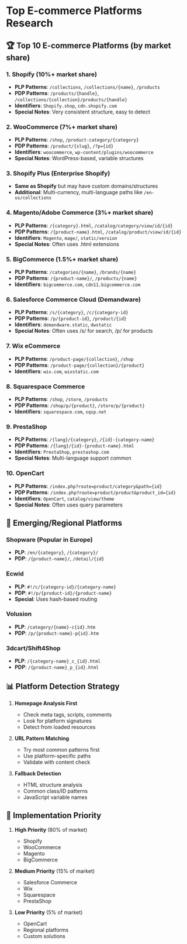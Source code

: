 # Top E-commerce Platforms Research

## 🏆 Top 10 E-commerce Platforms (by market share)

### 1. **Shopify** (10%+ market share)
- **PLP Patterns**: `/collections`, `/collections/{name}`, `/products`
- **PDP Patterns**: `/products/{handle}`, `/collections/{collection}/products/{handle}`
- **Identifiers**: `Shopify.shop`, `cdn.shopify.com`
- **Special Notes**: Very consistent structure, easy to detect

### 2. **WooCommerce** (7%+ market share)
- **PLP Patterns**: `/shop`, `/product-category/{category}`
- **PDP Patterns**: `/product/{slug}`, `/?p={id}`
- **Identifiers**: `woocommerce`, `wp-content/plugins/woocommerce`
- **Special Notes**: WordPress-based, variable structures

### 3. **Shopify Plus** (Enterprise Shopify)
- **Same as Shopify** but may have custom domains/structures
- **Additional**: Multi-currency, multi-language paths like `/en-us/collections`

### 4. **Magento/Adobe Commerce** (3%+ market share)
- **PLP Patterns**: `/{category}.html`, `/catalog/category/view/id/{id}`
- **PDP Patterns**: `/{product-name}.html`, `/catalog/product/view/id/{id}`
- **Identifiers**: `Magento`, `mage/`, `static/version`
- **Special Notes**: Often uses .html extensions

### 5. **BigCommerce** (1.5%+ market share)
- **PLP Patterns**: `/categories/{name}`, `/brands/{name}`
- **PDP Patterns**: `/{product-name}/`, `/products/{name}`
- **Identifiers**: `bigcommerce.com`, `cdn11.bigcommerce.com`

### 6. **Salesforce Commerce Cloud** (Demandware)
- **PLP Patterns**: `/s/{category}`, `/c/{category-id}`
- **PDP Patterns**: `/p/{product-id}`, `/product/{id}`
- **Identifiers**: `demandware.static`, `dwstatic`
- **Special Notes**: Often uses /s/ for search, /p/ for products

### 7. **Wix eCommerce**
- **PLP Patterns**: `/product-page/{collection}`, `/shop`
- **PDP Patterns**: `/product-page/{collection}/{product}`
- **Identifiers**: `wix.com`, `wixstatic.com`

### 8. **Squarespace Commerce**
- **PLP Patterns**: `/shop`, `/store`, `/products`
- **PDP Patterns**: `/shop/p/{product}`, `/store/p/{product}`
- **Identifiers**: `squarespace.com`, `sqsp.net`

### 9. **PrestaShop**
- **PLP Patterns**: `/{lang}/{category}`, `/{id}-{category-name}`
- **PDP Patterns**: `/{lang}/{id}-{product-name}.html`
- **Identifiers**: `PrestaShop`, `prestashop.com`
- **Special Notes**: Multi-language support common

### 10. **OpenCart**
- **PLP Patterns**: `/index.php?route=product/category&path={id}`
- **PDP Patterns**: `/index.php?route=product/product&product_id={id}`
- **Identifiers**: `OpenCart`, `catalog/view/theme`
- **Special Notes**: Often uses query parameters

## 🌟 Emerging/Regional Platforms

### Shopware (Popular in Europe)
- **PLP**: `/en/{category}`, `/{category}/`
- **PDP**: `/{product-name}/`, `/detail/{id}`

### Ecwid
- **PLP**: `#!/c/{category-id}/{category-name}`
- **PDP**: `#!/p/{product-id}/{product-name}`
- **Special**: Uses hash-based routing

### Volusion
- **PLP**: `/category/{name}-c{id}.htm`
- **PDP**: `/p/{product-name}-p{id}.htm`

### 3dcart/Shift4Shop
- **PLP**: `/{category-name}_c_{id}.html`
- **PDP**: `/{product-name}_p_{id}.html`

## 📊 Platform Detection Strategy

1. **Homepage Analysis First**
   - Check meta tags, scripts, comments
   - Look for platform signatures
   - Detect from loaded resources

2. **URL Pattern Matching**
   - Try most common patterns first
   - Use platform-specific paths
   - Validate with content check

3. **Fallback Detection**
   - HTML structure analysis
   - Common class/ID patterns
   - JavaScript variable names

## 🎯 Implementation Priority

1. **High Priority** (80% of market)
   - Shopify
   - WooCommerce
   - Magento
   - BigCommerce

2. **Medium Priority** (15% of market)
   - Salesforce Commerce
   - Wix
   - Squarespace
   - PrestaShop

3. **Low Priority** (5% of market)
   - OpenCart
   - Regional platforms
   - Custom solutions